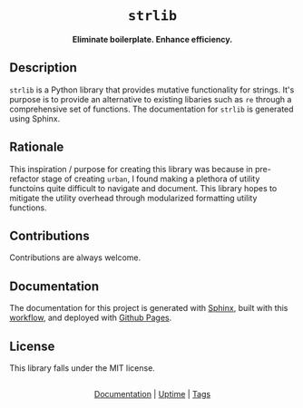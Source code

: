 <div align="center">
  <h1><code>strlib</code></h1>
  <b>Eliminate boilerplate. Enhance efficiency.</b>
</div>

## Description
`strlib` is a Python library that provides mutative functionality for strings. It's purpose is to provide an alternative to existing libaries such as `re` through a comprehensive set of functions.
The documentation for `strlib` is generated using Sphinx.

## Rationale
This inspiration / purpose for creating this library was because in pre-refactor stage of creating `urban`, I found making a plethora of utility functoins quite difficult to navigate and document.
This library hopes to mitigate the utility overhead through modularized formatting utility functions.

## Contributions
Contributions are always welcome.

## Documentation
The documentation for this project is generated with [Sphinx](https://www.sphinx-doc.org/), built with this [workflow](https://github.com/GH-Syn/strlib/blob/master/.github/workflows/sphinx.yml), and deployed with [Github Pages](https://pages.github.com/). 

## License
This library falls under the MIT license.

<h2></h2>
<div align="center">
  <a href="https://gh-syn.github.io/strlib/">Documentation</a>  |  
  <a href="https://stats.uptimerobot.com/jWk6BflM5J">Uptime</a> | 
  <a href="https://github.com/GH-Syn/strlib/releases/latest">Tags</a>
</div>
